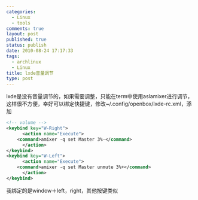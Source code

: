 ```yaml
--- 
categories: 
  - Linux
  - tools
comments: true
layout: post
published: true
status: publish
date: 2010-08-24 17:17:33
tags: 
  - archlinux
  - Linux
title: lxde音量调节
type: post
---
```

lxde是没有音量调节的，如果需要调整，只能在term中使用aslamixer进行调节，这样很不方便，幸好可以绑定快捷键，修改~/.config/openbox/lxde-rc.xml，添加


```xml
<!-- volume -->
<keybind key="W-Right">
      <action name="Execute">
	<command>amixer -q set Master 3%-</command>
      </action>
</keybind>
<keybind key="W-Left">
      <action name="Execute">
	<command>amixer -q set Master unmute 3%+</command>
      </action>
</keybind>
```

我绑定的是window＋left，right，其他按键类似
